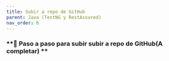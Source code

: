 ```yaml
---
title: Subir a repo de GitHub
parent: Java (TestNG y RestAssured)
nav_order: 6
---
```


### **📌 Paso a paso para subir subir a repo de GitHub(A completar) **
